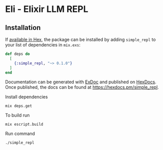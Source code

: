 # Eli - Elixir LLM REPL

## Installation

If [available in Hex](https://hex.pm/docs/publish), the package can be installed
by adding `simple_repl` to your list of dependencies in `mix.exs`:

```elixir
def deps do
  [
    {:simple_repl, "~> 0.1.0"}
  ]
end
```

Documentation can be generated with [ExDoc](https://github.com/elixir-lang/ex_doc)
and published on [HexDocs](https://hexdocs.pm). Once published, the docs can
be found at <https://hexdocs.pm/simple_repl>.

Install dependencies

```
mix deps.get
```

To build run

```
mix escript.build
```

Run command

```
./simple_repl
```
